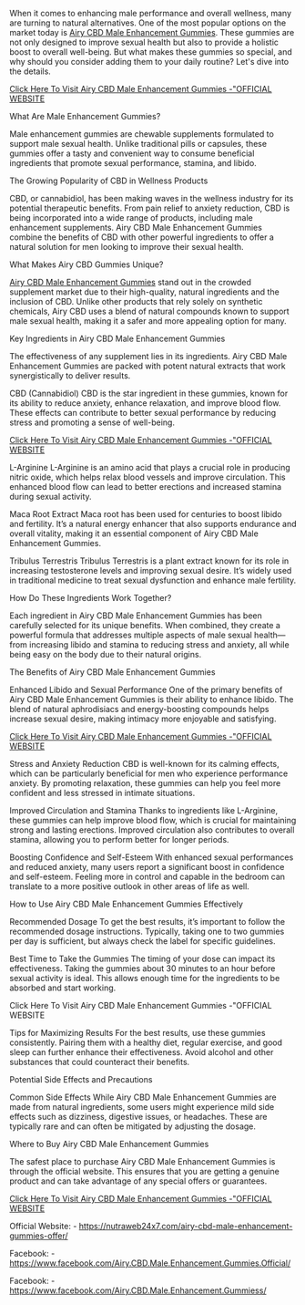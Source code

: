 When it comes to enhancing male performance and overall wellness, many are turning to natural alternatives. One of the most popular options on the market today is [Airy CBD Male Enhancement Gummies](https://www.facebook.com/Airy.CBD.Male.Enhancement.Gummies.Official/). These gummies are not only designed to improve sexual health but also to provide a holistic boost to overall well-being. But what makes these gummies so special, and why should you consider adding them to your daily routine? Let's dive into the details.

[Click Here To Visit Airy CBD Male Enhancement Gummies -"OFFICIAL WEBSITE](https://nutraweb24x7.com/airy-cbd-male-enhancement-gummies-offer/)

What Are Male Enhancement Gummies?

Male enhancement gummies are chewable supplements formulated to support male sexual health. Unlike traditional pills or capsules, these gummies offer a tasty and convenient way to consume beneficial ingredients that promote sexual performance, stamina, and libido.

The Growing Popularity of CBD in Wellness Products

CBD, or cannabidiol, has been making waves in the wellness industry for its potential therapeutic benefits. From pain relief to anxiety reduction, CBD is being incorporated into a wide range of products, including male enhancement supplements. Airy CBD Male Enhancement Gummies combine the benefits of CBD with other powerful ingredients to offer a natural solution for men looking to improve their sexual health.

What Makes Airy CBD Gummies Unique?

[Airy CBD Male Enhancement Gummies](https://www.facebook.com/Airy.CBD.Male.Enhancement.Gummiess/) stand out in the crowded supplement market due to their high-quality, natural ingredients and the inclusion of CBD. Unlike other products that rely solely on synthetic chemicals, Airy CBD uses a blend of natural compounds known to support male sexual health, making it a safer and more appealing option for many.

Key Ingredients in Airy CBD Male Enhancement Gummies

The effectiveness of any supplement lies in its ingredients. Airy CBD Male Enhancement Gummies are packed with potent natural extracts that work synergistically to deliver results.

CBD (Cannabidiol)
CBD is the star ingredient in these gummies, known for its ability to reduce anxiety, enhance relaxation, and improve blood flow. These effects can contribute to better sexual performance by reducing stress and promoting a sense of well-being.

[Click Here To Visit Airy CBD Male Enhancement Gummies -"OFFICIAL WEBSITE](https://nutraweb24x7.com/airy-cbd-male-enhancement-gummies-offer/)

L-Arginine
L-Arginine is an amino acid that plays a crucial role in producing nitric oxide, which helps relax blood vessels and improve circulation. This enhanced blood flow can lead to better erections and increased stamina during sexual activity.

Maca Root Extract
Maca root has been used for centuries to boost libido and fertility. It’s a natural energy enhancer that also supports endurance and overall vitality, making it an essential component of Airy CBD Male Enhancement Gummies.

Tribulus Terrestris
Tribulus Terrestris is a plant extract known for its role in increasing testosterone levels and improving sexual desire. It’s widely used in traditional medicine to treat sexual dysfunction and enhance male fertility.

How Do These Ingredients Work Together?

Each ingredient in Airy CBD Male Enhancement Gummies has been carefully selected for its unique benefits. When combined, they create a powerful formula that addresses multiple aspects of male sexual health—from increasing libido and stamina to reducing stress and anxiety, all while being easy on the body due to their natural origins.

The Benefits of Airy CBD Male Enhancement Gummies

Enhanced Libido and Sexual Performance
One of the primary benefits of Airy CBD Male Enhancement Gummies is their ability to enhance libido. The blend of natural aphrodisiacs and energy-boosting compounds helps increase sexual desire, making intimacy more enjoyable and satisfying.

[Click Here To Visit Airy CBD Male Enhancement Gummies -"OFFICIAL WEBSITE](https://nutraweb24x7.com/airy-cbd-male-enhancement-gummies-offer/)

Stress and Anxiety Reduction
CBD is well-known for its calming effects, which can be particularly beneficial for men who experience performance anxiety. By promoting relaxation, these gummies can help you feel more confident and less stressed in intimate situations.

Improved Circulation and Stamina
Thanks to ingredients like L-Arginine, these gummies can help improve blood flow, which is crucial for maintaining strong and lasting erections. Improved circulation also contributes to overall stamina, allowing you to perform better for longer periods.

Boosting Confidence and Self-Esteem
With enhanced sexual performances and reduced anxiety, many users report a significant boost in confidence and self-esteem. Feeling more in control and capable in the bedroom can translate to a more positive outlook in other areas of life as well.

How to Use Airy CBD Male Enhancement Gummies Effectively

Recommended Dosage
To get the best results, it’s important to follow the recommended dosage instructions. Typically, taking one to two gummies per day is sufficient, but always check the label for specific guidelines.

Best Time to Take the Gummies
The timing of your dose can impact its effectiveness. Taking the gummies about 30 minutes to an hour before sexual activity is ideal. This allows enough time for the ingredients to be absorbed and start working.

Click Here To Visit Airy CBD Male Enhancement Gummies -"OFFICIAL WEBSITE

Tips for Maximizing Results
For the best results, use these gummies consistently. Pairing them with a healthy diet, regular exercise, and good sleep can further enhance their effectiveness. Avoid alcohol and other substances that could counteract their benefits.

Potential Side Effects and Precautions

Common Side Effects
While Airy CBD Male Enhancement Gummies are made from natural ingredients, some users might experience mild side effects such as dizziness, digestive issues, or headaches. These are typically rare and can often be mitigated by adjusting the dosage.

Where to Buy Airy CBD Male Enhancement Gummies

The safest place to purchase Airy CBD Male Enhancement Gummies is through the official website. This ensures that you are getting a genuine product and can take advantage of any special offers or guarantees.

[Click Here To Visit Airy CBD Male Enhancement Gummies -"OFFICIAL WEBSITE](https://nutraweb24x7.com/airy-cbd-male-enhancement-gummies-offer/)

Official Website: - https://nutraweb24x7.com/airy-cbd-male-enhancement-gummies-offer/

Facebook: - https://www.facebook.com/Airy.CBD.Male.Enhancement.Gummies.Official/

Facebook: - https://www.facebook.com/Airy.CBD.Male.Enhancement.Gummiess/
